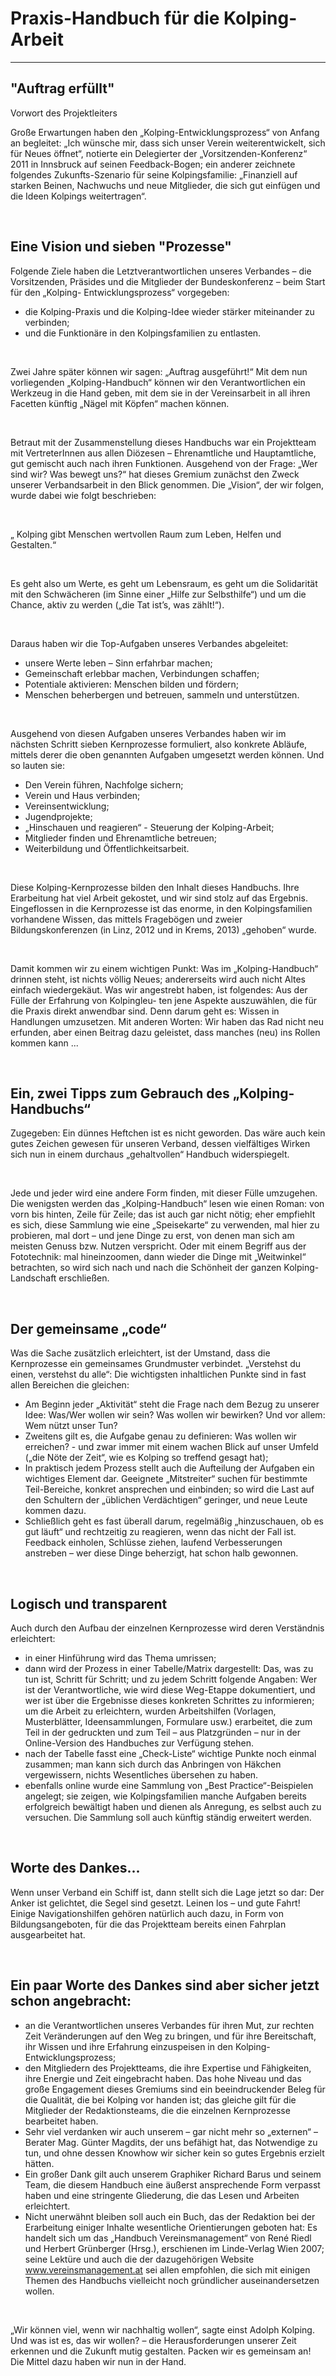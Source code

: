 # Praxis-Handbuch für die Kolping-Arbeit

---

## "Auftrag erfüllt"

Vorwort des Projektleiters

Große Erwartungen haben den „Kolping-Entwicklungsprozess“ von Anfang an begleitet: „Ich wünsche mir, dass sich unser
Verein weiterentwickelt, sich für Neues öffnet“, notierte ein Delegierter der „Vorsitzenden-Konferenz“ 2011 in Innsbruck
auf seinen Feedback-Bogen; ein anderer zeichnete folgendes Zukunfts-Szenario für seine Kolpingsfamilie: „Finanziell auf
starken Beinen, Nachwuchs und neue Mitglieder, die sich gut einfügen und die Ideen Kolpings weitertragen“.

<br>

## Eine Vision und sieben "Prozesse"

Folgende Ziele haben die Letztverantwortlichen unseres Verbandes – die Vorsitzenden, Präsides und die Mitglieder der
Bundeskonferenz – beim Start für den „Kolping- Entwicklungsprozess“ vorgegeben:

- die Kolping-Praxis und die Kolping-Idee wieder stärker miteinander zu verbinden;
- und die Funktionäre in den Kolpingsfamilien zu entlasten.

<br>

Zwei Jahre später können wir sagen: „Auftrag ausgeführt!“ Mit dem nun vorliegenden „Kolping-Handbuch“ können wir den
Verantwortlichen ein Werkzeug in die Hand geben, mit dem sie in der Vereinsarbeit in all ihren Facetten künftig „Nägel
mit Köpfen“ machen können.

<br>

Betraut mit der Zusammenstellung dieses Handbuchs war ein Projektteam mit VertreterInnen aus allen Diözesen –
Ehrenamtliche und Hauptamtliche, gut gemischt auch nach ihren Funktionen. Ausgehend von der Frage: „Wer sind wir? Was
bewegt uns?“ hat dieses Gremium zunächst den Zweck unserer Verbandsarbeit in den Blick genommen. Die „Vision“, der wir
folgen, wurde dabei wie folgt beschrieben:

<br>

„ Kolping gibt Menschen wertvollen Raum zum Leben, Helfen und Gestalten.“

<br>

Es geht also um Werte, es geht um Lebensraum, es geht um die Solidarität mit den Schwächeren (im Sinne einer „Hilfe zur
Selbsthilfe“) und um die Chance, aktiv zu werden („die Tat ist’s, was zählt!“).

<br>

Daraus haben wir die Top-Aufgaben unseres Verbandes abgeleitet:

- unsere Werte leben – Sinn erfahrbar machen;
- Gemeinschaft erlebbar machen, Verbindungen schaffen;
- Potentiale aktivieren: Menschen bilden und fördern;
- Menschen beherbergen und betreuen, sammeln und unterstützen.

<br>

Ausgehend von diesen Aufgaben unseres Verbandes haben wir im nächsten Schritt sieben Kernprozesse formuliert, also
konkrete Abläufe, mittels derer die oben genannten Aufgaben umgesetzt werden können. Und so lauten sie:

- Den Verein führen, Nachfolge sichern;
- Verein und Haus verbinden;
- Vereinsentwicklung;
- Jugendprojekte;
- „Hinschauen und reagieren“ - Steuerung der Kolping-Arbeit;
- Mitglieder finden und Ehrenamtliche betreuen;
- Weiterbildung und Öffentlichkeitsarbeit.

<br>

Diese Kolping-Kernprozesse bilden den Inhalt dieses Handbuchs. Ihre Erarbeitung hat viel Arbeit gekostet, und wir sind
stolz auf das Ergebnis. Eingeflossen in die Kernprozesse ist das enorme, in den Kolpingsfamilien vorhandene Wissen, das
mittels Fragebögen und zweier Bildungskonferenzen (in Linz, 2012 und in Krems, 2013) „gehoben“ wurde.

<br>

Damit kommen wir zu einem wichtigen Punkt: Was im „Kolping-Handbuch“ drinnen steht, ist nichts völlig Neues;
andererseits wird auch nicht Altes einfach wiedergekäut. Was wir angestrebt haben, ist folgendes: Aus der Fülle der
Erfahrung von Kolpingleu- ten jene Aspekte auszuwählen, die für die Praxis direkt anwendbar sind. Denn darum geht es:
Wissen in Handlungen umzusetzen. Mit anderen Worten: Wir haben das Rad nicht neu erfunden, aber einen Beitrag dazu
geleistet, dass manches (neu) ins Rollen kommen kann ...

<br>

## Ein, zwei Tipps zum Gebrauch des „Kolping-Handbuchs“

Zugegeben: Ein dünnes Heftchen ist es nicht geworden. Das wäre auch kein gutes Zeichen gewesen für unseren Verband,
dessen vielfältiges Wirken sich nun in einem durchaus „gehaltvollen“ Handbuch widerspiegelt.

<br>

Jede und jeder wird eine andere Form finden, mit dieser Fülle umzugehen. Die wenigsten werden das „Kolping-Handbuch“
lesen wie einen Roman: von vorn bis hinten, Zeile für Zeile; das ist auch gar nicht nötig; eher empfiehlt es sich, diese
Sammlung wie eine „Speisekarte“ zu verwenden, mal hier zu probieren, mal dort – und jene Dinge zu erst, von denen man
sich am meisten Genuss bzw. Nutzen verspricht. Oder mit einem Begriff aus der Fototechnik: mal hineinzoomen, dann wieder
die Dinge mit „Weitwinkel“ betrachten, so wird sich nach und nach die Schönheit der ganzen Kolping-Landschaft
erschließen.

<br>

## Der gemeinsame „code“

Was die Sache zusätzlich erleichtert, ist der Umstand, dass die Kernprozesse ein gemeinsames Grundmuster verbindet.
„Verstehst du einen, verstehst du alle“: Die wichtigsten inhaltlichen Punkte sind in fast allen Bereichen die gleichen:

- Am Beginn jeder „Aktivität“ steht die Frage nach dem Bezug zu unserer Idee: Was/Wer wollen wir sein? Was wollen wir
  bewirken? Und vor allem: Wem nützt unser Tun?
- Zweitens gilt es, die Aufgabe genau zu definieren: Was wollen wir erreichen? - und zwar immer mit einem wachen Blick
  auf unser Umfeld („die Nöte der Zeit“, wie es Kolping so treffend gesagt hat);
- In praktisch jedem Prozess stellt auch die Aufteilung der Aufgaben ein wichtiges Element dar. Geeignete „Mitstreiter“
  suchen für bestimmte Teil-Bereiche, konkret ansprechen und einbinden; so wird die Last auf den Schultern der „üblichen
  Verdächtigen“ geringer, und neue Leute kommen dazu.
- Schließlich geht es fast überall darum, regelmäßig „hinzuschauen, ob es gut läuft“ und rechtzeitig zu reagieren, wenn
  das nicht der Fall ist. Feedback einholen, Schlüsse ziehen, laufend Verbesserungen anstreben – wer diese Dinge
  beherzigt, hat schon halb gewonnen.

<br>

## Logisch und transparent

Auch durch den Aufbau der einzelnen Kernprozesse wird deren Verständnis erleichtert:

- in einer Hinführung wird das Thema umrissen;
- dann wird der Prozess in einer Tabelle/Matrix dargestellt: Das, was zu tun ist, Schritt für Schritt; und zu jedem
  Schritt folgende Angaben: Wer ist der Verantwortliche, wie wird diese Weg-Etappe dokumentiert, und wer ist über die
  Ergebnisse dieses konkreten Schrittes zu informieren; um die Arbeit zu erleichtern, wurden Arbeitshilfen (Vorlagen,
  Musterblätter, Ideensammlungen, Formulare usw.) erarbeitet, die zum Teil in der gedruckten und zum Teil – aus
  Platzgründen – nur in der Online-Version des Handbuches zur Verfügung stehen.
- nach der Tabelle fasst eine „Check-Liste“ wichtige Punkte noch einmal zusammen; man kann sich durch das Anbringen von
  Häkchen vergewissern, nichts Wesentliches übersehen zu haben.
- ebenfalls online wurde eine Sammlung von „Best Practice“-Beispielen angelegt; sie zeigen, wie Kolpingsfamilien manche
  Aufgaben bereits erfolgreich bewältigt haben und dienen als Anregung, es selbst auch zu versuchen. Die Sammlung soll
  auch künftig ständig erweitert werden.

<br>

## Worte des Dankes...

Wenn unser Verband ein Schiff ist, dann stellt sich die Lage jetzt so dar: Der Anker ist gelichtet, die Segel sind
gesetzt. Leinen los – und gute Fahrt! Einige Navigationshilfen gehören natürlich auch dazu, in Form von
Bildungsangeboten, für die das Projektteam bereits einen Fahrplan ausgearbeitet hat.

<br>

## Ein paar Worte des Dankes sind aber sicher jetzt schon angebracht:

- an die Verantwortlichen unseres Verbandes für ihren Mut, zur rechten Zeit Veränderungen auf den Weg zu bringen, und
  für ihre Bereitschaft, ihr Wissen und ihre Erfahrung einzuspeisen in den Kolping-Entwicklungsprozess;
- den Mitgliedern des Projektteams, die ihre Expertise und Fähigkeiten, ihre Energie und Zeit eingebracht haben. Das
  hohe Niveau und das große Engagement dieses Gremiums sind ein beeindruckender Beleg für die Qualität, die bei Kolping
  vor handen ist; das gleiche gilt für die Mitglieder der Redaktionsteams, die die einzelnen Kernprozesse bearbeitet
  haben.
- Sehr viel verdanken wir auch unserem – gar nicht mehr so „externen“ – Berater Mag. Günter Magdits, der uns befähigt
  hat, das Notwendige zu tun, und ohne dessen Knowhow wir sicher kein so gutes Ergebnis erzielt hätten.
- Ein großer Dank gilt auch unserem Graphiker Richard Barus und seinem Team, die diesem Handbuch eine äußerst
  ansprechende Form verpasst haben und eine stringente Gliederung, die das Lesen und Arbeiten erleichtert.
- Nicht unerwähnt bleiben soll auch ein Buch, das der Redaktion bei der Erarbeitung einiger Inhalte wesentliche
  Orientierungen geboten hat: Es handelt sich um das „Handbuch Vereinsmanagement“ von René Riedl und Herbert
  Grünberger (Hrsg.), erschienen im Linde-Verlag Wien 2007; seine Lektüre und auch die der dazugehörigen
  Website www.vereinsmanagement.at sei allen empfohlen, die sich mit einigen Themen des Handbuchs vielleicht noch
  gründlicher auseinandersetzen wollen.

<br>

„Wir können viel, wenn wir nachhaltig wollen“, sagte einst Adolph Kolping. Und was ist es, das wir wollen? – die
Herausforderungen unserer Zeit erkennen und die Zukunft mutig gestalten. Packen wir es gemeinsam an! Die Mittel dazu
haben wir nun in der Hand.
